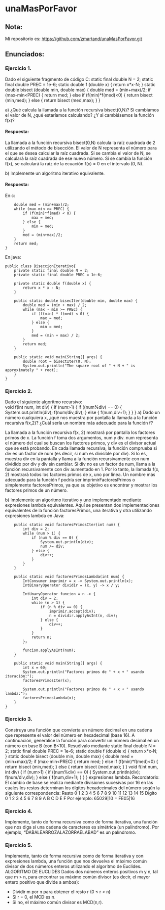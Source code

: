 # unaMasPorFavor
## Nota:
Mi repositorio es: https://github.com/zmartand/unaMasPorFavor.git
## Enunciados:
### Ejercicio 1.  
Dado el siguiente fragmento de código C:
static final double N = 2;
static final double PREC = 1e-6;
static double f (double x)
{
return x*x-N;
}
static double bisect (double min, double max)
{
double med = (min+max)/2;
if (max-min<PREC) {
return med;
} else if (f(min)*f(med)<0) {
return bisect (min,med);
} else {
return bisect (med,max);
}
}  

a) ¿Qué calcula la llamada a la función recursiva bisect(0,N)? Si cambiamos el
valor de N, ¿qué estaríamos calculando? ¿Y si cambiásemos la función f(x)?
#### Respuesta:  
La llamada a la función recursiva bisect(0,N) calcula la raíz cuadrada de 2 utilizando el método de bisección. 
El valor de N representa el número para el que se desea calcular la raíz cuadrada. Si se cambia el valor de N, 
se calculará la raíz cuadrada de ese nuevo número. Si se cambia la función f(x), se calculará la raíz de la ecuación 
f(x) = 0 en el intervalo (0, N).

b) Implemente un algoritmo iterativo equivalente.
#### Respuesta:  
En c:
```static double bisect_iter (double min, double max) {
    double med = (min+max)/2;
    while (max-min >= PREC) {
        if (f(min)*f(med) < 0) {
            max = med;
        } else {
            min = med;
        }
        med = (min+max)/2;
    }
    return med;
} 
```
En java: 
```
public class BiseccionIterativo{
    private static final double N = 2;
    private static final double PREC = 1e-6;

    private static double f(double x) {
        return x * x - N;
    }

    public static double bisecIter(double min, double max) {
        double med = (min + max) / 2;
        while (max - min >= PREC) {
            if (f(min) * f(med) < 0) {
                max = med;
            } else {
                min = med;
            }
            med = (min + max) / 2;
        }
        return med;
    }

    public static void main(String[] args) {
        double root = bisectIter(0, N);
        System.out.println("The square root of " + N + " is approximately " + root);
    }
}
```


### Ejercicio 2.  
Dado el siguiente algoritmo recursivo:  
void f(int num, int div)
{
if (num>1) {
if ((num%div) == 0) {
System.out.println(div);
f(num/div,div);
} else {
f(num,div+1);
}
}
}
a) Dado un número cualquiera x, ¿qué nos muestra por pantalla la llamada a la función
recursiva f(x,2)? ¿Cuál sería un nombre más adecuado para la función f?

La llamada a la función recursiva f(x, 2) mostrará por pantalla los factores primos de x. La función f toma dos argumentos, 
num y div. num representa el número del cual se buscan los factores primos, y div es el divisor actual que se está probando.
En cada llamada recursiva, la función comprueba si div es un factor de num (es decir, si num es divisible por div). Si lo es, 
muestra div en la pantalla y llama a la función recursivamente con num dividido por div y div sin cambiar. Si div no es un factor 
de num, llama a la función recursivamente con div aumentado en 1.
Por lo tanto, la llamada f(x, 2) mostrará todos los factores primos de x, uno por línea.
Un nombre más adecuado para la función f podría ser imprimirFactoresPrimos o simplemente factoresPrimos, 
ya que su objetivo es encontrar y mostrar los factores primos de un número.


b) Implemente un algoritmo iterativo y uno implementado mediante expresiones lambda
equivalentes.
Aquí se presentan dos implementaciones equivalentes de la función factoresPrimos, una iterativa y otra utilizando expresiones lambda en Java:  

``` public class FactoresPrimos {
    public static void factoresPrimosIter(int num) {
        int div = 2;
        while (num > 1) {
            if (num % div == 0) {
                System.out.println(div);
                num /= div;
            } else {
                div++;
            }
        }
    }

    public static void factoresPrimosLambda(int num) {
        IntConsumer imprimir = x -> System.out.println(x);
        IntBinaryOperator dividir = (x, y) -> x / y;

        IntUnaryOperator funcion = n -> {
            int div = 2;
            while (n > 1) {
                if (n % div == 0) {
                    imprimir.accept(div);
                    n = dividir.applyAsInt(n, div);
                } else {
                    div++;
                }
            }
            return n;
        };

        funcion.applyAsInt(num);
    }

    public static void main(String[] args) {
        int x = 60;
        System.out.println("Factores primos de " + x + " usando iteración:");
        factoresPrimosIter(x);

        System.out.println("Factores primos de " + x + " usando lambda:");
        factoresPrimosLambda(x);
    }
}
```

### Ejercicio 3.  
Construya una función que convierta un número decimal en una cadena que represente el
valor del número en hexadecimal (base 16). A continuación, generalice la función para
convertir un número decimal en un número en base B (con B<10). Resuélvalo mediante
static final double N = 2;
static final double PREC = 1e-6;
static double f (double x)
{
return x*x-N;
}
static double bisect (double min, double max)
{
double med = (min+max)/2;
if (max-min<PREC) {
return med;
} else if (f(min)*f(med)<0) {
return bisect (min,med);
} else {
return bisect (med,max);
}
}
void f(int num, int div)
{
if (num>1) {
if ((num%div) == 0) {
System.out.println(div);
f(num/div,div);
} else {
f(num,div+1);
}
}
}
expresiones lambda.
Recordatorio: El cambio de base se realiza mediante divisiones sucesivas por 16
en las cuales los restos determinan los dígitos hexadecimales del número según
la siguiente correspondencia:
Resto 0 1 2 3 4 5 6 7 8 9 10 11 12 13 14 15
Dígito 0 1 2 3 4 5 6 7 8 9 A B C D E F
Por ejemplo:
65029|10 = FE05|16
### Ejercicio 4.  
Implemente, tanto de forma recursiva como de forma iterativa, una función que nos diga
si una cadena de caracteres es simétrica (un palíndromo). Por ejemplo,
“DABALEARROZALAZORRAELABAD” es un palíndromo.
### Ejercicio 5.  
Implemente, tanto de forma recursiva como de forma iterativa y con expresiones lambda,
una función que nos devuelva el máximo común divisor de dos números enteros
utilizando el algoritmo de Euclides.
ALGORITMO DE EUCLIDES
Dados dos números enteros positivos m y n, tal que m > n,
para encontrar su máximo común divisor
(es decir, el mayor entero positivo que divide a ambos):
- Dividir m por n para obtener el resto r (0 ≤ r < n)
- Si r = 0, el MCD es n.
- Si no, el máximo común divisor es MCD(n,r).
